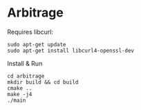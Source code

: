 # Arbitrage

Requires libcurl:
```
sudo apt-get update
sudo apt-get install libcurl4-openssl-dev
```

Install & Run
```
cd arbitrage
mkdir build && cd build
cmake ..
make -j4
./main
```